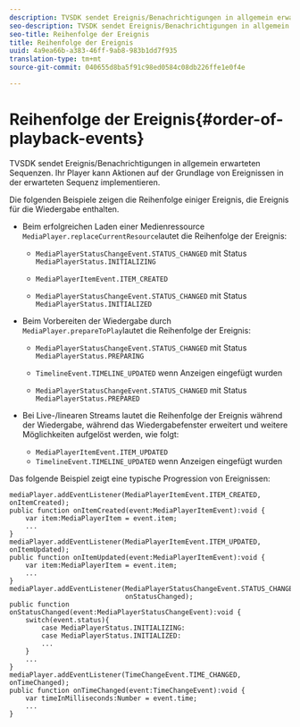 ```yaml
---
description: TVSDK sendet Ereignis/Benachrichtigungen in allgemein erwarteten Sequenzen. Ihr Player kann Aktionen auf der Grundlage von Ereignissen in der erwarteten Sequenz implementieren.
seo-description: TVSDK sendet Ereignis/Benachrichtigungen in allgemein erwarteten Sequenzen. Ihr Player kann Aktionen auf der Grundlage von Ereignissen in der erwarteten Sequenz implementieren.
seo-title: Reihenfolge der Ereignis
title: Reihenfolge der Ereignis
uuid: 4a9ea66b-a383-46ff-9ab8-983b1dd7f935
translation-type: tm+mt
source-git-commit: 040655d8ba5f91c98ed0584c08db226ffe1e0f4e

---
```



# Reihenfolge der Ereignis{#order-of-playback-events}

TVSDK sendet Ereignis/Benachrichtigungen in allgemein erwarteten Sequenzen. Ihr Player kann Aktionen auf der Grundlage von Ereignissen in der erwarteten Sequenz implementieren.

<!--<a id="section_6E34A6C7936245D88DEB3315DA64598B"></a>-->

Die folgenden Beispiele zeigen die Reihenfolge einiger Ereignis, die Ereignis für die Wiedergabe enthalten.

* Beim erfolgreichen Laden einer Medienressource `MediaPlayer.replaceCurrentResource`lautet die Reihenfolge der Ereignis:

   * `MediaPlayerStatusChangeEvent.STATUS_CHANGED` mit Status `MediaPlayerStatus.INITIALIZING`

   * `MediaPlayerItemEvent.ITEM_CREATED`
   * `MediaPlayerStatusChangeEvent.STATUS_CHANGED` mit Status `MediaPlayerStatus.INITIALIZED`

* Beim Vorbereiten der Wiedergabe durch `MediaPlayer.prepareToPlay`lautet die Reihenfolge der Ereignis:

   * `MediaPlayerStatusChangeEvent.STATUS_CHANGED` mit Status `MediaPlayerStatus.PREPARING`

   * `TimelineEvent.TIMELINE_UPDATED` wenn Anzeigen eingefügt wurden
   * `MediaPlayerStatusChangeEvent.STATUS_CHANGED` mit Status `MediaPlayerStatus.PREPARED`

* Bei Live-/linearen Streams lautet die Reihenfolge der Ereignis während der Wiedergabe, während das Wiedergabefenster erweitert und weitere Möglichkeiten aufgelöst werden, wie folgt:

   * `MediaPlayerItemEvent.ITEM_UPDATED`
   * `TimelineEvent.TIMELINE_UPDATED` wenn Anzeigen eingefügt wurden

<!--<a id="section_76C13548AF934868B70757CA5489E516"></a>-->

Das folgende Beispiel zeigt eine typische Progression von Ereignissen:

```
mediaPlayer.addEventListener(MediaPlayerItemEvent.ITEM_CREATED, onItemCreated); 
public function onItemCreated(event:MediaPlayerItemEvent):void { 
    var item:MediaPlayerItem = event.item; 
    ... 
} 
mediaPlayer.addEventListener(MediaPlayerItemEvent.ITEM_UPDATED, onItemUpdated); 
public function onItemUpdated(event:MediaPlayerItemEvent):void { 
    var item:MediaPlayerItem = event.item; 
    ... 
} 
mediaPlayer.addEventListener(MediaPlayerStatusChangeEvent.STATUS_CHANGED,  
                             onStatusChanged); 
public function onStatusChanged(event:MediaPlayerStatusChangeEvent):void { 
    switch(event.status){ 
        case MediaPlayerStatus.INITIALIZING: 
        case MediaPlayerStatus.INITIALIZED: 
        ... 
    } 
    ... 
} 
mediaPlayer.addEventListener(TimeChangeEvent.TIME_CHANGED, onTimeChanged); 
public function onTimeChanged(event:TimeChangeEvent):void { 
    var timeInMilliseconds:Number = event.time; 
    ... 
}
```

